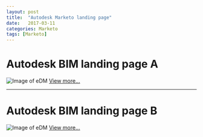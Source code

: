 ```yaml
---
layout: post
title:  "Autodesk Marketo landing page"
date:   2017-03-11
categories: Marketo
tags: [Marketo]
---
```


# Autodesk BIM landing page A
![Image of eDM](https://raw.githubusercontent.com/gbjack/gbjack.github.io/master/assets/images/auto1.png)
[View more...](https://goo.gl/9PYkAm)


---


# Autodesk BIM landing page B
![Image of eDM](https://raw.githubusercontent.com/gbjack/gbjack.github.io/master/assets/images/auto2.png)
[View more...](https://goo.gl/jcVFnU)
